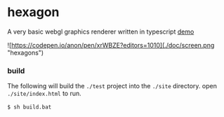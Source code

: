 # hexagon

A very basic webgl graphics renderer written in typescript [demo](https://codepen.io/anon/pen/xrWBZE?editors=1010)

![https://codepen.io/anon/pen/xrWBZE?editors=1010](./doc/screen.png "hexagons")

### build

The following will build the ```./test``` project into the ```./site``` directory. open ```./site/index.html``` to run.

```
$ sh build.bat
```


